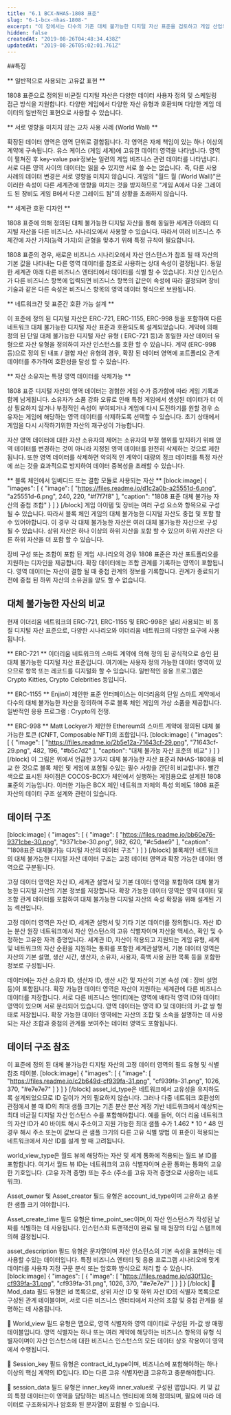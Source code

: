 ```yaml
---
title: "6.1 BCX-NHAS-1808 표준"
slug: "6-1-bcx-nhas-1808-"
excerpt: "이 장에서는 다수의 기존 대체 불가능한 디지털 자산 표준을 검토하고 게임 산업의 요구와 결합한 후 제안 된 대체 불가능 디지털 자산 표준인 BCX-NHAS-1808의 정의에 중점을 둡니다. 이 표준은 BCX 체인에서 출시 및 배포될 모든 대체 불가능 디지털 자산을 표준화하는데 사용됩니다."
hidden: false
createdAt: "2019-08-26T04:48:34.438Z"
updatedAt: "2019-08-26T05:02:01.761Z"
---
```

##특징

** 일반적으로 사용되는 고유값 표현 **

1808 표준으로 정의된 비균질 디지털 자산은 다양한 데이터 사용자 정의 및 스케일링 접근 방식을 지원합니다. 다양한 게임에서 다양한 자산 유형과 호환되며 다양한 게임 데이터의 일반적인 표현으로 사용할 수 있습니다.


** 서로 영향을 미치지 않는 교차 사용 사례 (World Wall) **

확장된 데이터 영역은 영역 단위로 결합됩니다. 각 영역은 자체 책임이 있는 하나 이상의 계약에 구속됩니다. 유스 케이스 (게임 세계)에 고유한 데이터 영역을 나타냅니다. 영역이 펼쳐진 후 key-value pair정보는 일련의 게임 비즈니스 관련 데이터를 나타냅니다. 서로 다른 영역 사이의 데이터는 읽을 수 있지만 서로 쓸 수는 없습니다. 즉, 다른 사용 사례의 데이터 변경은 서로 영향을 미치지 않습니다. 게임의 "월드 월 (World Wall)"은 이러한 속성이 다른 세계관에 영향을 미치는 것을 방지하므로 "게임 A에서 다운 그레이드 된 장비도 게임 B에서 다운 그레이드 됨"의 상황을 초래하지 않습니다.

** 세계관 호환 디자인 **

1808 표준에 의해 정의된 대체 불가능한 디지털 자산을 통해 동일한 세계관 아래의 디지털 자산을 다른 비즈니스 시나리오에서 사용할 수 있습니다. 따라서 여러 비즈니스 주체간에 자산 가치(능력 가치)의 균형을 맞추기 위해 특정 규칙이 필요합니다.

1808 표준의 경우, 새로운 비즈니스 시나리오에서 자산 인스턴스가 참조 될 때 자산의 기본 값을 나타내는 다른 영역 데이터를 참조로 사용하는 상대 속성이 결정됩니다. 동일한 세계관 아래 다른 비즈니스 엔터티에서 데이터를 식별 할 수 있습니다. 자산 인스턴스가 다른 비즈니스 항목에 입력되면 비즈니스 항목의 값은이 속성에 따라 결정되며 장비 기술과 같은 다른 속성은 비즈니스 항목의 영역 데이터 형식으로 보완됩니다.


** 네트워크간 및 표준간 호환 가능 설계 **

이 표준에 정의 된 디지털 자산은 ERC-721, ERC-1155, ERC-998 등을 포함하여 다른 네트워크 대체 불가능한 디지털 자산 표준과 호환되도록 설계되었습니다. 계약에 의해 정의 된 단일 대체 불가능한 디지털 자산 유형 ( ERC-721 등)과 동일한 자산 데이터 유형으로 자산 유형을 정의하여 자산 인스턴스를 호환 할 수 있습니다. 계약 (ERC-998 등)으로 정의 된 내포 / 결합 자산 유형의 경우, 확장 된 데이터 영역에 포트폴리오 관계 데이터를 추가하여 호환성을 달성 할 수 있습니다.


** 자산 소유자는 특정 영역 데이터를 삭제가능 **

1808 표준 디지털 자산의 영역 데이터는 경험한 게임 수가 증가함에 따라 게임 기록과 함께 남게됩니다. 소유자가 소품 강화 오류로 인해 특정 게임에서 생성된 데이터가 더 이상 필요하지 않거나 부정적인 속성이 부여되거나 게임에 다시 도전하기를 원할 경우 소유자는 게임에 해당하는 영역 데이터를 삭제하도록 선택할 수 있습니다. 초기 상태에서 게임을 다시 시작하기위한 자산의 재구성이 가능합니다.

자산 영역 데이터에 대한 자산 소유자의 제어는 소유자의 부정 행위를 방지하기 위해 영역 데이터를 변경하는 것이 아니라 지정된 영역 데이터를 완전히 삭제하는 것으로 제한됩니다. 또한 영역 데이터를 삭제하면 악의적 인 계약이 대량의 정크 데이터를 특정 자산에 쓰는 것을 효과적으로 방지하여 데이터 중복성을 초래할 수 있습니다.


** 블록 체인에서 임베디드 또는 결합 모듈로 사용되는 자산 **
[block:image]
{
  "images": [
    {
      "image": [
        "https://files.readme.io/d1c2a0b-a25551d-6.png",
        "a25551d-6.png",
        240,
        220,
        "#f7f7f8"
      ],
      "caption": "1808 표준 대체 불가능 자산의 중첩 조합"
    }
  ]
}
[/block]
게임 아이템 및 장비는 여러 구성 요소와 항목으로 구성 될 수 있습니다. 따라서 블록 체인 게임의 대체 불가능한 디지털 자산도 중첩 및 포함 할 수 있어야합니다. 이 경우 각 대체 불가능한 자산은 여러 대체 불가능한 자산으로 구성 될 수 있습니다. 상위 자산은 하나 이상의 하위 자산을 포함 할 수 있으며 하위 자산은 다른 하위 자산을 더 포함 할 수 있습니다.

장비 구성 또는 조합이 포함 된 게임 시나리오의 경우 1808 표준은 자산 포트폴리오를 지원하는 디자인을 제공합니다. 확장 데이터에는 조합 관계를 기록하는 영역이 포함됩니다. 영역 데이터는 자산이 결합 될 때 중첩 관계의 정보를 기록합니다. 관계가 종료되기 전에 중첩 된 하위 자산의 소유권을 양도 할 수 없습니다.

## 대체 불가능한 자산의 비교

현재 이더리움 네트워크의 ERC-721, ERC-1155 및 ERC-998은 널리 사용되는 비 동질 디지털 자산 표준으로, 다양한 시나리오와 이더리움 네트워크의 다양한 요구에 사용됩니다.

** ERC-721 **
이더리움 네트워크의 스마트 계약에 의해 정의 된 공식적으로 승인 된 대체 불가능한 디지털 자산 표준입니다. 여기에는 사용자 정의 가능한 데이터 영역이 있으므로 항목 또는 레코드를 디지털화 할 수 있습니다. 일반적인 응용 프로그램은 Crypto Kitties, Crypto Celebrities 등입니다.

** ERC-1155 **
Enjin이 제안한 표준 인터페이스는 이더리움의 단일 스마트 계약에서 다수의 대체 불가능한 자산을 정의하며 주로 블록 체인 게임의 가상 소품을 제공합니다. 일반적인 응용 프로그램 : Crypto의 전쟁.

** ERC-998 **
Matt Lockyer가 제안한 Ethereum의 스마트 계약에 정의된 대체 불가능한 토큰 (CNFT, Composable NFT)의 조합입니다.
[block:image]
{
  "images": [
    {
      "image": [
        "https://files.readme.io/2b5e12a-71643cf-29.png",
        "71643cf-29.png",
        482,
        196,
        "#b5c7d2"
      ],
      "caption": "대체 불가능 자산 표준의 비교"
    }
  ]
}
[/block]
이 그림은 위에서 언급한 3가지 대체 불가능한 자산 표준과 NHAS-1808을 비교 한 것으로 블록 체인 및 게임에 포함될 수있는 필수 사항을 간단히 비교합니다. 빨간색으로 표시된 차이점은 COCOS-BCX가 체인에서 실행하는 게임용으로 설계된 1808 표준의 기능입니다. 이러한 기능은 BCX 체인 네트워크 자체의 특성 외에도 1808 표준 자산의 데이터 구조 설계와 관련이 있습니다.


## 데이터 구조
[block:image]
{
  "images": [
    {
      "image": [
        "https://files.readme.io/bb60e76-9371cbe-30.png",
        "9371cbe-30.png",
        982,
        620,
        "#c5dae9"
      ],
      "caption": "1808표준 대체불가능 디지털 자산의 데이터 구조"
    }
  ]
}
[/block]
블록체인 네트워크의 대체 불가능한 디지털 자산 데이터 구조는 고정 데이터 영역과 확장 가능한 데이터 영역으로 구분됩니다.

고정 데이터 영역은 자산 ID, 세계관 설명서 및 기본 데이터 영역을 포함하여 대체 불가능한 디지털 자산의 기본 정보를 저장합니다. 확장 가능한 데이터 영역은 영역 데이터 및 조합 관계 데이터를 포함하여 대체 불가능한 디지털 자산의 속성 확장을 위해 설계된 기능 섹션입니다.

고정 데이터 영역은 자산 ID, 세계관 설명서 및 기타 기본 데이터를 정의합니다. 자산 ID는 분산 원장 네트워크에서 자산 인스턴스의 고유 식별자이며 자산을 액세스, 확인 및 수정하는 고유한 자격 증명입니다. 세계관 ID, 자산이 적용되고 지원되는 게임 유형, 세계 및 네트워크의 자산 순환을 지원하는 통화를 포함한 세계관설명서, 기본 데이터 영역은 자산의 기본 설명, 생산 시간, 생산자, 소유자, 사용자, 흑백 사용 권한 목록 등을 포함한 정보로 구성됩니다.

데이터에는 자산 소유자 ID, 생산자 ID, 생산 시간 및 자산의 기본 속성 (예 : 장비 설명 등)이 포함됩니다. 확장 가능한 데이터 영역은 자산이 지원하는 세계관에 다른 비즈니스 데이터를 저장합니다. 서로 다른 비즈니스 엔터티에는 영역에 배타적 영역 ID와 데이터 영역이 있으며 서로 분리되어 있습니다. 영역 데이터는 영역 ID 및 데이터의 키-값 쌍 형태로 저장됩니다. 확장 가능한 데이터 영역에는 자산의 조합 및 소속을 설명하는 데 사용되는 자산 조합과 중첩의 관계를 보여주는 데이터 영역도 포함됩니다.


## 데이터 구조 참조

이 표준에 정의 된 대체 불가능한 디지털 자산의 고정 데이터 영역의 필드 유형 및 식별 참조 테이블.
[block:image]
{
  "images": [
    {
      "image": [
        "https://files.readme.io/c2b649d-cf939fa-31.png",
        "cf939fa-31.png",
        1026,
        370,
        "#e7e7e7"
      ]
    }
  ]
}
[/block]
asset_id_type은 네트워크에서 고유성을 유지하도록 설계되었으므로 ID 길이가 거의 필요하지 않습니다. 그러나 다중 네트워크 호환성의 관점에서 볼 때 ID의 최대 샘플 크기는 기존 분산 분산 계정 기반 네트워크에서 예상되는 최대 비균질 디지털 자산 인스턴스 수를 포함해야합니다. 예를 들어, 이더 리움 네트워크의 자산 ID가 40 바이트 해시 주소이고 지원 가능한 최대 샘플 수가 1.462 * 10 ^ 48 인 경우 해시 주소 또는이 값보다 큰 샘플 크기의 다른 고유 식별 방법 이 표준이 적용되는 네트워크에서 자산 ID를 설계 할 때 고려됩니다.

world_view_type은 월드 뷰에 해당하는 자산 및 세계 통화에 적용되는 월드 뷰 ID를 포함합니다. 여기서 월드 뷰 ID는 네트워크의 고유 식별자이며 순환 통화는 통화의 고유 한 기호입니다. (고유 자격 증명) 또는 주소 (주소를 고유 자격 증명으로 사용하는 네트워크).

Asset_owner 및 Asset_creator 필드 유형은 account_id_type이며 고유하고 충분한 샘플 크기 여야합니다.

Asset_create_time 필드 유형은 time_point_sec이며,이 자산 인스턴스가 작성된 날짜를 식별하는 데 사용됩니다. 인스턴스화 트랜잭션이 완료 될 때 원장의 타임 스탬프에 의해 결정됩니다.

asset_description 필드 유형은 문자열이며 자산 인스턴스의 기본 속성을 표현하는 데 사용할 수있는 데이터입니다. 특정 비즈니스 엔터티 및 응용 프로그램 시나리오에 맞게 데이터를 사용자 지정 구문 분석 또는 암호화 방식으로 처리 할 수 ​​있습니다.
[block:image]
{
  "images": [
    {
      "image": [
        "https://files.readme.io/d30f13c-cf939fa-31.png",
        "cf939fa-31.png",
        1026,
        370,
        "#e7e7e7"
      ]
    }
  ]
}
[/block]
 Mod_data 필드 유형은 id 목록으로, 상위 자산 ID 및 하위 자산 ID의 식별자 목록으로 구성된 관계 테이블이며, 서로 다른 비즈니스 엔터티에서 자산의 조합 및 중첩 관계를 설명하는 데 사용됩니다.

 World_view 필드 유형은 맵으로, 영역 식별자와 영역 데이터로 구성된 키-값 쌍 매핑 테이블입니다. 영역 식별자는 하나 또는 여러 계약에 해당하는 비즈니스 항목의 유형 식별자이며이 자산 인스턴스에 대한 비즈니스 인스턴스의 모든 데이터 상호 작용이이 영역에서 수행됩니다.

 Session_key 필드 유형은 contract_id_type이며, 비즈니스에 포함해야하는 하나 이상의 핵심 계약의 ID입니다. ID는 다른 고유 식별자만큼 고유하고 충분해야합니다.

 session_data 필드 유형은 inner_key와 inner_value로 구성된 맵입니다. 키 및 값의 특정 데이터는이 영역을 담당하는 비즈니스 엔티티에 의해 정의되며, 필요에 따라 데이터로 구조화되거나 암호화 된 문자열이 포함될 수 있습니다.
